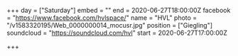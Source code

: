 +++
day = ["Saturday"]
embed = ""
end = 2020-06-27T18:00:00Z
facebook = "https://www.facebook.com/hvlspace/"
name = "HVL"
photo = "/v1583320195/Web_0000000014_mocusr.jpg"
position = ["Giegling"]
soundcloud = "https://soundcloud.com/hvl"
start = 2020-06-27T17:00:00Z

+++
